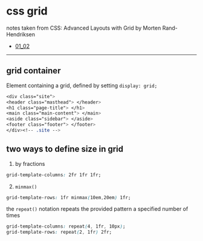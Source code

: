 # css grid
notes taken from
CSS: Advanced Layouts with Grid by
Morten Rand-Hendriksen

* [01_02](01_02)

---

## grid container
Element containing a grid, defined by setting `display: grid;`

```css
<div class="site">
<header class="masthead"> </header>
<h1 class="page-title"> </h1>
<main class="main-content"> </main>
<aside class="sidebar"> </aside>
<footer class="footer"> </footer>
</div><!-- .site -->
```

## two ways to define size in grid

1. by fractions

```css
grid-template-columns: 2fr 1fr 1fr;
```

2. `minmax()`

```css
grid-template-rows: 1fr minmax(10em,20em) 1fr;
```

the `repeat()` notation repeats the provided pattern a specified number of times

```css
grid-template-columns: repeat(4, 1fr, 10px);
grid-template-rows: repeat(2, 1fr) 2fr;
```